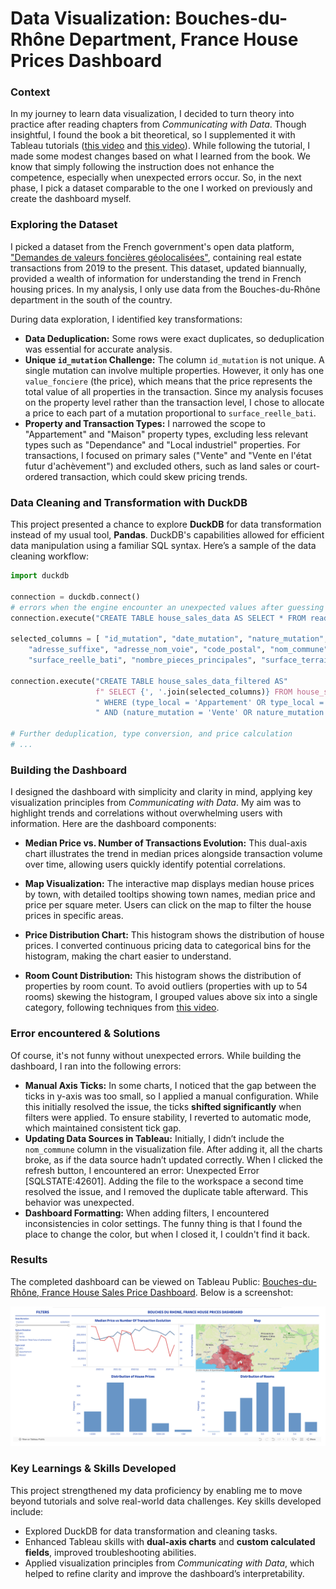 # Data Visualization: Bouches-du-Rhône Department, France House Prices Dashboard

### Context
In my journey to learn data visualization, I decided to turn theory into practice after reading chapters from *Communicating with Data*. Though insightful, I found the book a bit theoretical, so I supplemented it with Tableau tutorials ([this video](https://www.youtube.com/watch?v=KlAKAarfLRQ&t=276s) and [this video](https://www.youtube.com/watch?v=CmOAXW24y2Y)). While following the tutorial, I made some modest changes based on what I learned from the book.
We know that simply following the instruction does not enhance the competence, especially when unexpected errors occur. So, in the next phase, I pick a dataset comparable to the one I worked on previously and create the dashboard myself.

### Exploring the Dataset

I picked a dataset from the French government's open data platform, ["Demandes de valeurs foncières géolocalisées"](https://www.data.gouv.fr/fr/datasets/demandes-de-valeurs-foncieres-geolocalisees/#/information), containing real estate transactions from 2019 to the present. This dataset, updated biannually, provided a wealth of information for understanding the trend in French housing prices. In my analysis, I only use data from the Bouches-du-Rhône department in the south of the country.
 
During data exploration, I identified key transformations:

- **Data Deduplication:** Some rows were exact duplicates, so deduplication was essential for accurate analysis.
- **Unique `id_mutation` Challenge:** The column `id_mutation` is not unique. A single mutation can involve multiple properties. However, it only has one `value_fonciere` (the price), which means that the price represents the total value of all properties in the transaction. Since my analysis focuses on the property level rather than the transaction level, I chose to allocate a price to each part of a mutation proportional to `surface_reelle_bati`.
- **Property and Transaction Types:** I narrowed the scope to "Appartement" and "Maison" property types, excluding less relevant types such as "Dependance" and "Local industriel" properties. For transactions, I focused on primary sales ("Vente" and "Vente en l'état futur d'achèvement") and excluded others, such as land sales or court-ordered transaction, which could skew pricing trends.

### Data Cleaning and Transformation with DuckDB

This project presented a chance to explore **DuckDB** for data transformation instead of my usual tool, **Pandas**. DuckDB's capabilities allowed for efficient data manipulation using a familiar SQL syntax. Here’s a sample of the data cleaning workflow:

```python
import duckdb

connection = duckdb.connect()
# errors when the engine encounter an unexpected values after guessing type from the sample data
connection.execute("CREATE TABLE house_sales_data AS SELECT * FROM read_csv_auto('./data/dvf.csv', sample_size=-1)")

selected_columns = [ "id_mutation", "date_mutation", "nature_mutation", "valeur_fonciere", "adresse_numero",
    "adresse_suffixe", "adresse_nom_voie", "code_postal", "nom_commune", "id_parcelle", "type_local", 
    "surface_reelle_bati", "nombre_pieces_principales", "surface_terrain", "longitude", "latitude"]

connection.execute("CREATE TABLE house_sales_data_filtered AS"
                   f" SELECT {', '.join(selected_columns)} FROM house_sales_data"
                   " WHERE (type_local = 'Appartement' OR type_local = 'Maison')"
                   " AND (nature_mutation = 'Vente' OR nature_mutation = 'Vente en l''état futur d''achèvement')")

# Further deduplication, type conversion, and price calculation
# ...
```
### Building the Dashboard

I designed the dashboard with simplicity and clarity in mind, applying key visualization principles from *Communicating with Data*. My aim was to highlight trends and correlations without overwhelming users with information. Here are the dashboard components:

- **Median Price vs. Number of Transactions Evolution:** This dual-axis chart illustrates the trend in median prices alongside transaction volume over time, allowing users quickly identify potential correlations.
  
- **Map Visualization:** The interactive map displays median house prices by town, with detailed tooltips showing town names, median price and price per square meter. Users can click on the map to filter the house prices in specific areas.

- **Price Distribution Chart:** This histogram shows the distribution of house prices. I converted continuous pricing data to categorical bins for the histogram, making the chart easier to understand.

- **Room Count Distribution:** This histogram shows the distribution of properties by room count. To avoid outliers (properties with up to 54 rooms) skewing the histogram, I grouped values above six into a single category, following techniques from [this video](https://www.youtube.com/watch?v=CmOAXW24y2Y).

### Error encountered & Solutions
Of course, it's not funny without unexpected errors. While building the dashboard, I ran into the following errors:

- **Manual Axis Ticks:** In some charts, I noticed that the gap between the ticks in y-axis was too small, so I applied a manual configuration. While this initially resolved the issue, the ticks **shifted significantly** when filters were applied. To ensure stability, I reverted to automatic mode, which maintained consistent tick gap.
- **Updating Data Sources in Tableau:** Initially, I didn’t include the `nom_commune` column in the visualization file. After adding it, all the charts broke, as if the data source hadn’t updated correctly. When I clicked the refresh button, I encountered an error: Unexpected Error [SQLSTATE:42601]. Adding the file to the workspace a second time resolved the issue, and I removed the duplicate table afterward. This behavior was unexpected.
- **Dashboard Formatting:** When adding filters, I encountered inconsistencies in color settings. The funny thing is that I found the place to change the color, but when I closed it, I couldn't find it back.


### Results
The completed dashboard can be viewed on Tableau Public: [Bouches-du-Rhône, France House Sales Price Dashboard](https://public.tableau.com/app/profile/khoa8102/viz/bouches-du-rhone-house-sales/Dashboard). Below is a screenshot:

![Bouches-du-Rhône, France House Sales Price Dashboard](./bouches-du-rhone-house-sales-dashboard.png)

### Key Learnings & Skills Developed

This project strengthened my data proficiency by enabling me to move beyond tutorials and solve real-world data challenges. Key skills developed include:
- Explored DuckDB for data transformation and cleaning tasks.
- Enhanced Tableau skills with **dual-axis charts** and **custom calculated fields**, improved troubleshooting abilities.
- Applied visualization principles from *Communicating with Data*, which helped to refine clarity and improve the dashboard’s interpretability.

